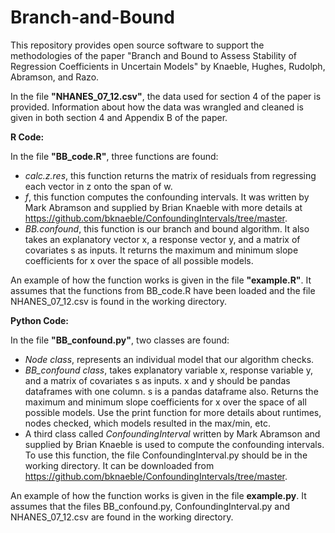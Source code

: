 # Branch-and-Bound
This repository provides open source software to support the methodologies of the paper "Branch and Bound to Assess Stability of Regression Coefficients in Uncertain Models" by Knaeble, Hughes, Rudolph, Abramson, and Razo.

In the file **"NHANES_07_12.csv"**, the data used for section 4 of the paper is provided. Information about how the data was wrangled and cleaned is given in both section 4 and Appendix B of the paper.

**R Code:**

In the file **"BB_code.R"**, three functions are found:
- _calc.z.res_, this function returns the matrix of residuals from regressing each vector in z onto the span of w.
- _f_, this function computes the confounding intervals. It was written by Mark Abramson and supplied by Brian Knaeble with more details at https://github.com/bknaeble/ConfoundingIntervals/tree/master.
- _BB.confound_, this function is our branch and bound algorithm. It also takes an explanatory vector x, a response vector y, and a matrix of covariates s as inputs. It returns the maximum and minimum slope coefficients for x over the space of all possible models.

An example of how the function works is given in the file **"example.R"**. It assumes that the functions from BB_code.R have been loaded and the file NHANES_07_12.csv is found in the working directory.

**Python Code:**

In the file **"BB_confound.py"**, two classes are found:
- _Node class_, represents an individual model that our algorithm checks.
- _BB_confound class_, takes explanatory variable x, response variable y, and a matrix of covariates s as inputs. x and y should be pandas dataframes with one column. s is a pandas dataframe also. Returns the maximum and minimum slope coefficients for x over the space of all possible models. Use the print function for more details about runtimes, nodes checked, which models resulted in the max/min, etc.
- A third class called _ConfoundingInterval_ written by Mark Abramson and supplied by Brian Knaeble is used to compute the confounding intervals. To use this function, the file ConfoundingInterval.py should be in the working directory. It can be downloaded from https://github.com/bknaeble/ConfoundingIntervals/tree/master.

An example of how the function works is given in the file **example.py**. It assumes that the files BB_confound.py, ConfoundingInterval.py and NHANES_07_12.csv are found in the working directory.
